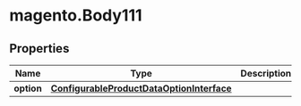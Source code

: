 # magento.Body111

## Properties
Name | Type | Description | Notes
------------ | ------------- | ------------- | -------------
**option** | [**ConfigurableProductDataOptionInterface**](ConfigurableProductDataOptionInterface.md) |  | 


